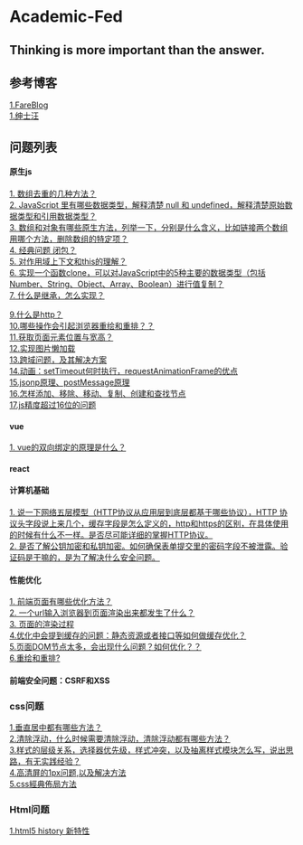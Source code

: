 #     Academic-Fed   
##  Thinking is more important than the answer.
## 参考博客
[1.FareBlog](https://blog.csdn.net/faremax)    
[1.绅士汪](https://segmentfault.com/a/1190000013508719)
## 问题列表  


#### 原生js
[1. 数组去重的几种方法？](https://github.com/shineSnow/academic/blob/master/%E6%95%B0%E7%BB%84%E5%8E%BB%E9%87%8D/index.html)  
[2. JavaScript 里有哪些数据类型，解释清楚 null 和 undefined，解释清楚原始数据类型和引用数据类型？](https://github.com/shineSnow/academic/blob/master/js%20%E6%95%B0%E6%8D%AE%E7%B1%BB%E5%9E%8B/README.md)  
[3. 数组和对象有哪些原生方法，列举一下，分别是什么含义，比如链接两个数组用哪个方法，删除数组的特定项？](https://github.com/shineSnow/academic/tree/master/%E6%95%B0%E7%BB%84%E5%92%8C%E5%AF%B9%E8%B1%A1%E5%8E%9F%E7%94%9F%E6%96%B9%E6%B3%95)  
[4. 经典问题 闭包？](https://github.com/shineSnow/academic/blob/master/%E9%97%AD%E5%8C%85/README.md)  
[5. 对作用域上下文和this的理解？]()  
[6. 实现一个函数clone，可以对JavaScript中的5种主要的数据类型（包括Number、String、Object、Array、Boolean）进行值复制？](https://github.com/shineSnow/academic/blob/master/clone%E5%87%BD%E6%95%B0/README.md)  
[7. 什么是继承，怎么实现？](https://github.com/shineSnow/academic/blob/master/js%E7%9A%84%E7%BB%A7%E6%89%BF/README.md)  

[9.什么是http？]()  
[10.哪些操作会引起浏览器重绘和重排？？]()  
[11.获取页面元素位置与宽高？]()  
[12.实现图片懒加载]()  
[13.跨域问题，及其解决方案](http://www.ruanyifeng.com/blog/2016/04/cors.html)  
[14.动画：setTimeout何时执行，requestAnimationFrame的优点]()  
[15.jsonp原理、postMessage原理]()  
[16.怎样添加、移除、移动、复制、创建和查找节点]()  
[17.js精度超过16位的问题](https://segmentfault.com/q/1010000008250331)  
#### vue
[1. vue的双向绑定的原理是什么？]()  

#### react
#### 计算机基础
[1. 说一下网络五层模型（HTTP协议从应用层到底层都基于哪些协议），HTTP 协议头字段说上来几个，缓存字段是怎么定义的，http和https的区别，在具体使用的时候有什么不一样。是否尽可能详细的掌握HTTP协议。](http://www.baidu,com)  
[2. 是否了解公钥加密和私钥加密。如何确保表单提交里的密码字段不被泄露。验证码是干嘛的，是为了解决什么安全问题。](http://www.baidu,com)
#### 性能优化
[1. 前端页面有哪些优化方法？]()  
[2. 一个url输入浏览器到页面渲染出来都发生了什么？](https://blog.csdn.net/weixin_38150378/article/details/79443584)  
[3. 页面的渲染过程]()  
[4.优化中会提到缓存的问题：静态资源或者接口等如何做缓存优化？]()  
[5.页面DOM节点太多，会出现什么问题？如何优化？？]()   
[6.重绘和重排?](https://github.com/fi3ework/Blog/issues/9)  
#### 前端安全问题：CSRF和XSS 




### css问题  
[1.垂直居中都有哪些方法？]()   
[2.清除浮动，什么时候需要清除浮动，清除浮动都有哪些方法？]()   
[3.样式的层级关系，选择器优先级，样式冲突，以及抽离样式模块怎么写，说出思路，有无实践经验？]()    
[4.高清屏的1px问题,以及解决方法](https://segmentfault.com/q/1010000005692673)  
[5.css經典佈局方法](https://segmentfault.com/q/1010000005692673)


### Html问题 
[1.html5 history 新特性](https://www.cnblogs.com/hity-tt/p/7059192.html) 

